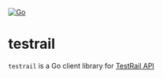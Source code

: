 [![Go](https://github.com/qba73/testrail/actions/workflows/go.yml/badge.svg?branch=main)](https://github.com/qba73/testrail/actions/workflows/go.yml)

# testrail
```testrail``` is a Go client library for [TestRail API](https://www.gurock.com/testrail/docs/api/)
